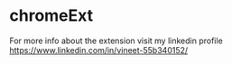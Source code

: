 # chromeExt
For more info about the extension visit my linkedin profile https://www.linkedin.com/in/vineet-55b340152/
